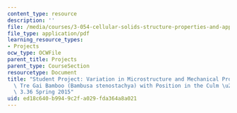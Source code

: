 ```yaml
---
content_type: resource
description: ''
file: /media/courses/3-054-cellular-solids-structure-properties-and-applications-spring-2015/ed18c640b9949c2fa029fda364a8a021_MIT3_054S15_Variation_Micro.pdf
file_type: application/pdf
learning_resource_types:
- Projects
ocw_type: OCWFile
parent_title: Projects
parent_type: CourseSection
resourcetype: Document
title: "Student Project: Variation in Microstructure and Mechanical Properties of\
  \ Tre Gai Bamboo (Bambusa stenostachya) with Position in the Culm \u2013 3.054 /\
  \ 3.36 Spring 2015"
uid: ed18c640-b994-9c2f-a029-fda364a8a021
---
```

